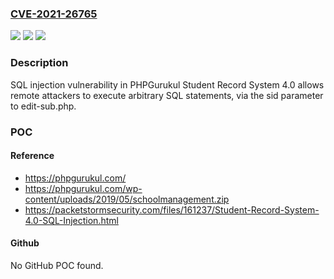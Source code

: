 ### [CVE-2021-26765](https://cve.mitre.org/cgi-bin/cvename.cgi?name=CVE-2021-26765)
![](https://img.shields.io/static/v1?label=Product&message=n%2Fa&color=blue)
![](https://img.shields.io/static/v1?label=Version&message=n%2Fa&color=blue)
![](https://img.shields.io/static/v1?label=Vulnerability&message=n%2Fa&color=brighgreen)

### Description

SQL injection vulnerability in PHPGurukul Student Record System 4.0 allows remote attackers to execute arbitrary SQL statements, via the sid parameter to edit-sub.php.

### POC

#### Reference
- https://phpgurukul.com/
- https://phpgurukul.com/wp-content/uploads/2019/05/schoolmanagement.zip
- https://packetstormsecurity.com/files/161237/Student-Record-System-4.0-SQL-Injection.html

#### Github
No GitHub POC found.

